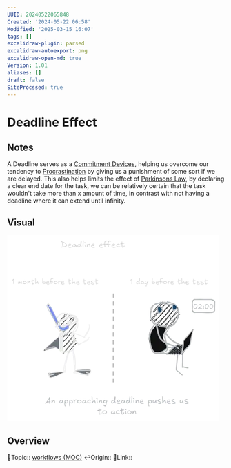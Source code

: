 ```yaml
---
UUID: 20240522065848
Created: '2024-05-22 06:58'
Modified: '2025-03-15 16:07'
tags: []
excalidraw-plugin: parsed
excalidraw-autoexport: png
excalidraw-open-md: true
Version: 1.01
aliases: []
draft: false
SiteProcssed: true
---
```


# Deadline Effect

## Notes

A Deadline serves as a [Commitment Devices](/notes/commitment-devices.md), helping us overcome our tendency to [Procrastination](/notes/procrastination.md) by giving us a punishment of some sort if we are delayed. This also helps limits the effect of [Parkinsons Law](/notes/parkinsons-law.md), by declaring a clear end date for the task, we can be relatively certain that the task wouldn't take more than x amount of time, in contrast with not having a deadline where it can extend until infinity.

## Visual

![Deadline Effect.webp](/notes/deadline-effect.webp)

## Overview
🔼Topic:: [workflows (MOC)](/mocs/workflows-moc.md)
↩️Origin::
🔗Link::

